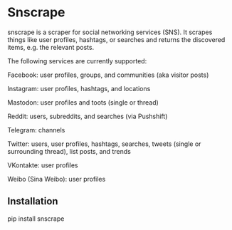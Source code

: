 
# Snscrape

snscrape is a scraper for social networking services (SNS). It scrapes things like user profiles, hashtags, or searches and returns the discovered items, e.g. the relevant posts.

The following services are currently supported:

Facebook: user profiles, groups, and communities (aka visitor posts)

Instagram: user profiles, hashtags, and locations

Mastodon: user profiles and toots (single or thread)

Reddit: users, subreddits, and searches (via Pushshift)

Telegram: channels

Twitter: users, user profiles, hashtags, searches, tweets (single or surrounding thread), list posts, and trends

VKontakte: user profiles

Weibo (Sina Weibo): user profiles

## Installation

pip install snscrape